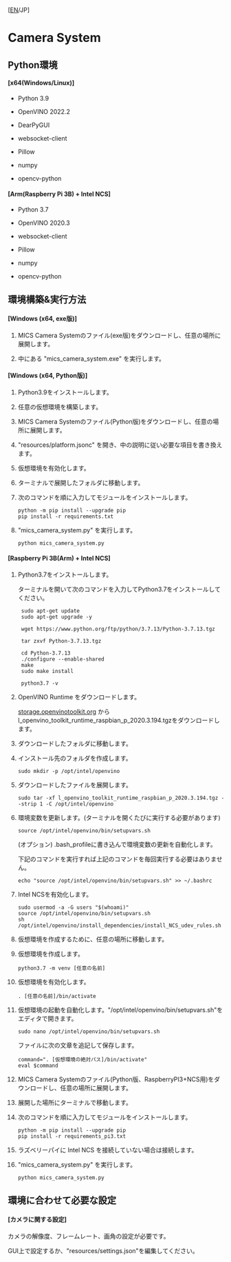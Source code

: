 [[EN](https://github.com/kasys1422/MICS-CameraSystem/blob/main/README_EN.md)/JP]

# Camera System

## Python環境

#### [x64(Windows/Linux)]

- Python 3.9

- OpenVINO 2022.2

- DearPyGUI

- websocket-client

- Pillow

- numpy

- opencv-python

#### [Arm(Raspberry Pi 3B) + Intel NCS]

- Python 3.7

- OpenVINO 2020.3

- websocket-client

- Pillow

- numpy

- opencv-python

## 環境構築&実行方法

#### [Windows (x64, exe版)]

1. MICS Camera Systemのファイル(exe版)をダウンロードし、任意の場所に展開します。

2. 中にある "mics_camera_system.exe" を実行します。

#### [Windows (x64, Python版)]

1. Python3.9をインストールします。

2. 任意の仮想環境を構築します。

3. MICS Camera Systemのファイル(Python版)をダウンロードし、任意の場所に展開します。

4. "resources/platform.jsonc" を開き、中の説明に従い必要な項目を書き換えます。

5. 仮想環境を有効化します。

6. ターミナルで展開したフォルダに移動します。

7. 次のコマンドを順に入力してモジュールをインストールします。
   
   ```
   python -m pip install --upgrade pip
   pip install -r requirements.txt
   ```

8. "mics_camera_system.py" を実行します。
   
   ```
   python mics_camera_system.py
   ```

#### [Raspberry Pi 3B(Arm) + Intel NCS]

1. Python3.7をインストールします。
   
   ターミナルを開いて次のコマンドを入力してPython3.7をインストールしてください。
   
   ```
    sudo apt-get update
    sudo apt-get upgrade -y
   
    wget https://www.python.org/ftp/python/3.7.13/Python-3.7.13.tgz
   
    tar zxvf Python-3.7.13.tgz
   
    cd Python-3.7.13
    ./configure --enable-shared
    make
    sudo make install
   
    python3.7 -v
   ```

2. OpenVINO Runtime をダウンロードします。
   
   [storage.openvinotoolkit.org](https://storage.openvinotoolkit.org/repositories/openvino/packages/2020.3/) からl_openvino_toolkit_runtime_raspbian_p_2020.3.194.tgzをダウンロードします。

3. ダウンロードしたフォルダに移動します。

4. インストール先のフォルダを作成します。
   
   ```
   sudo mkdir -p /opt/intel/openvino
   ```

5. ダウンロードしたファイルを展開します。
   
   ```sudo
   sudo tar -xf l_openvino_toolkit_runtime_raspbian_p_2020.3.194.tgz --strip 1 -C /opt/intel/openvino
   ```

6. 環境変数を更新します。(ターミナルを開くたびに実行する必要があります)
   
   ```
   source /opt/intel/openvino/bin/setupvars.sh
   ```
   
   (オプション) .bash_profileに書き込んで環境変数の更新を自動化します。
   
   下記のコマンドを実行すれば上記のコマンドを毎回実行する必要はありません。
   
   ```
   echo "source /opt/intel/openvino/bin/setupvars.sh" >> ~/.bashrc
   ```

7. Intel NCSを有効化します。
   
   ```
   sudo usermod -a -G users "$(whoami)"
   source /opt/intel/openvino/bin/setupvars.sh
   sh /opt/intel/openvino/install_dependencies/install_NCS_udev_rules.sh
   ```

8. 仮想環境を作成するために、任意の場所に移動します。

9. 仮想環境を作成します。
   
   ```
   python3.7 -m venv [任意の名前]
   ```

10. 仮想環境を有効化します。
    
    ```
    . [任意の名前]/bin/activate
    ```

11. 仮想環境の起動を自動化します。"/opt/intel/openvino/bin/setupvars.sh"をエディタで開きます。
    
    ```
    sudo nano /opt/intel/openvino/bin/setupvars.sh
    ```
    
    ファイルに次の文章を追記して保存します。
    
    ```
    command=". [仮想環境の絶対パス]/bin/activate"
    eval $command
    ```

12. MICS Camera Systemのファイル(Python版、RaspberryPI3+NCS用)をダウンロードし、任意の場所に展開します。

13. 展開した場所にターミナルで移動します。

14. 次のコマンドを順に入力してモジュールをインストールします。
    
    ```
    python -m pip install --upgrade pip
    pip install -r requirements_pi3.txt
    ```

15. ラズベリーパイに Intel NCS を接続していない場合は接続します。

16. "mics_camera_system.py" を実行します。
    
    ```
    python mics_camera_system.py
    ```

## 環境に合わせて必要な設定

#### [カメラに関する設定]

カメラの解像度、フレームレート、画角の設定が必要です。

GUI上で設定するか、"resources/settings.json"を編集してください。

